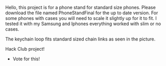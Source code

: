 Hello, this project is for a phone stand for standard size phones. Please download the file named PhoneStandFinal for the up to date version. For some phones with cases you will need to scale it slightly up for it to fit. I tested it with my Samsung and Iphones everything worked with slim or no cases.

The keychain loop fits standard sized chain links as seen in the picture. 

Hack Club project!
 - Vote for this!
